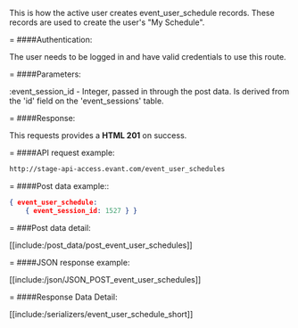 <!-- --- title: POST /event_user_schedules -->

This is how the active user creates event_user_schedule records. These records are used to create the user's "My Schedule".

=
####Authentication:

The user needs to be logged in and have valid credentials to use this route.

=
####Parameters:

:event_session_id - Integer, passed in through the post data. Is derived from the 'id' field on the 'event_sessions' table.

=
####Response:

This requests provides a <strong>HTML 201</strong> on success.

=
####API request example:
```html
http://stage-api-access.evant.com/event_user_schedules
```

=
####Post data example::
```json
{ event_user_schedule: 
	{ event_session_id: 1527 } }
``` 
 
=
###Post data detail:

[[include:/post_data/post_event_user_schedules]]

=
####JSON response example:

[[include:/json/JSON_POST_event_user_schedules]]

=
####Response Data Detail:

[[include:/serializers/event_user_schedule_short]]